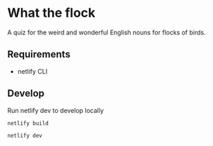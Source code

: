 # What the flock

A quiz for the weird and wonderful English nouns for flocks of birds.


## Requirements

* netlify CLI


## Develop

Run netlify dev to develop locally

```
netlify build

netlify dev
```